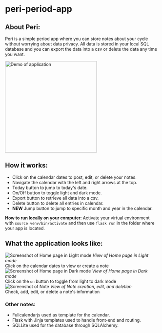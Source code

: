 # peri-period-app
## About Peri:
Peri is a simple period app where you can store notes about your cycle without worrying about data privacy. All data is stored in your local SQL database and you can export the data into a csv or delete the data any time you want.

<img src="./assets/Demo.gif" alt="Demo of application" width="300"/>

## How it works:
- Click on the calendar dates to post, edit, or delete your notes.
- Navigate the calendar with the left and right arrows at the top.
- Today button to jump to today's date.
- On/Off button to toggle light and dark mode.
- Export button to retrieve all data into a csv.
- Delete button to delete all entries in calendar.
- **NEW** Jump button to jump to specific month and year in the calendar.

**How to run locally on your computer**: Activate your virtual environment with `source venv/bin/activate` and then use `flask run` in the folder where your app is located.

## What the application looks like:
![Screenshot of Home page in Light mode](https://imgur.com/bhjpGSJ.jpg)
_View of Home page in Light mode_\
Click on the calendar dates to view or create a note
![Screenshot of Home page in Dark mode](https://imgur.com/WLeJsjF.jpg)
_View of Home page in Dark mode_\
Click on the `on` button to toggle from light to dark mode
![Screenshot of Note](https://imgur.com/0n47ZXQ.jpg)
_View of Note creation, edit, and deletion_\
Check, add, edit, or delete a note's information

### Other notes:
- Fullcalendarjs used as template for the calendar.
- Flask with Jinja templates used to handle front-end and routing.
- SQLLite used for the database through SQLAlchemy.